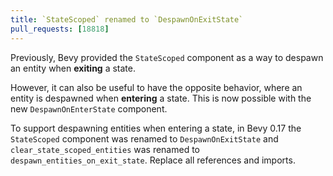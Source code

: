 ```yaml
---
title: `StateScoped` renamed to `DespawnOnExitState`
pull_requests: [18818]
---
```


Previously, Bevy provided the `StateScoped` component as a way to despawn an entity when **exiting** a state.

However, it can also be useful to have the opposite behavior, where an entity is despawned when **entering** a state. This is now possible with the new `DespawnOnEnterState` component.

To support despawning entities when entering a state, in Bevy 0.17 the `StateScoped` component was renamed to `DespawnOnExitState` and `clear_state_scoped_entities` was renamed to `despawn_entities_on_exit_state`. Replace all references and imports.
